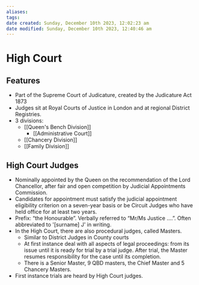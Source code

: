 ```yaml
---
aliases: 
tags: 
date created: Sunday, December 10th 2023, 12:02:23 am
date modified: Sunday, December 10th 2023, 12:40:46 am
---
```


# High Court

## Features

- Part of the Supreme Court of Judicature, created by the Judicature Act 1873
- Judges sit at Royal Courts of Justice in London and at regional District Registries.
- 3 divisions:
	- [[Queen's Bench Division]]
		- [[Administrative Court]]
	- [[Chancery Division]]
	- [[Family Division]]

## High Court Judges

- Nominally appointed by the Queen on the recommendation of the Lord Chancellor, after fair and open competition by Judicial Appointments Commission.
- Candidates for appointment must satisfy the judicial appointment eligibility criterion on a seven-year basis or be Circuit Judges who have held office for at least two years.
- Prefix: “the Honourable”. Verbally referred to “Mr/Ms Justice ….”. Often abbreviated to '[surname] J' in writing.
- In the High Court, there are also procedural judges, called Masters.
	- Similar to District Judges in County courts
	- At first instance deal with all aspects of legal proceedings: from its issue until it is ready for trial by a trial judge. After trial, the Master resumes responsibility for the case until its completion.
	- There is a Senior Master, 9 QBD masters, the Chief Master and 5 Chancery Masters.
- First instance trials are heard by High Court judges.
